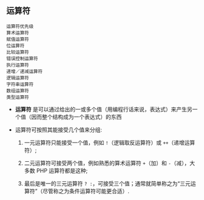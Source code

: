 ## 运算符
```
运算符优先级
算术运算符
赋值运算符
位运算符
比较运算符
错误控制运算符
执行运算符
递增／递减运算符
逻辑运算符
字符串运算符
数组运算符
类型运算符
```

* __运算符__ 是可以通过给出的一或多个值（用编程行话来说，表达式）来产生另一个值（因而整个结构成为一个表达式）的东西

* 运算符可按照其能接受几个值来分组:
    1. 一元运算符只能接受一个值，例如 `!`（逻辑取反运算符）或 `++`（递增运算符）;

    2.  二元运算符可接受两个值，例如熟悉的算术运算符 `+`（加）和 `-`（减），大多数 PHP 运算符都是这种;

    3. 最后是唯一的三元运算符 `? :`，可接受三个值；通常就简单称之为“三元运算符”（尽管称之为条件运算符可能更合适）.
